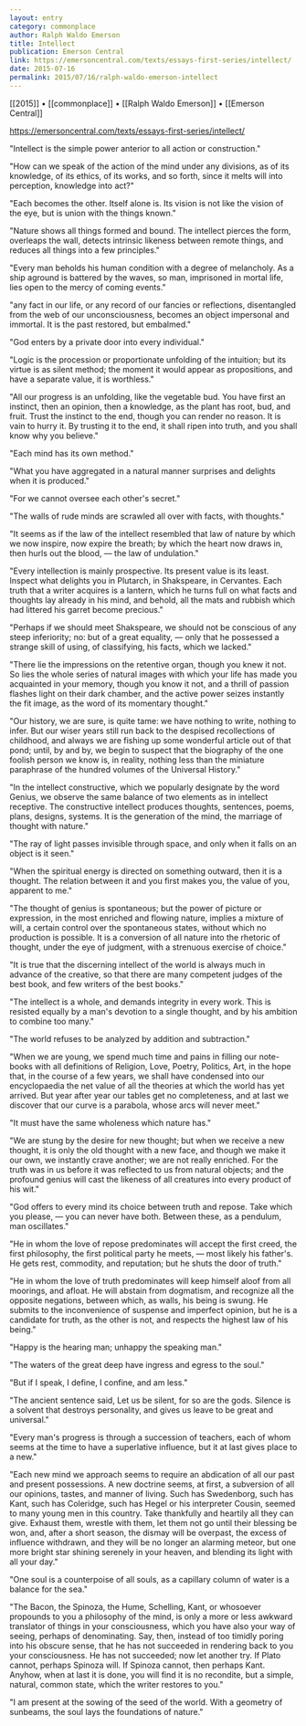```yaml
---
layout: entry
category: commonplace
author: Ralph Waldo Emerson
title: Intellect
publication: Emerson Central
link: https://emersoncentral.com/texts/essays-first-series/intellect/
date: 2015-07-16
permalink: 2015/07/16/ralph-waldo-emerson-intellect
---
```


[[2015]] • [[commonplace]] • [[Ralph Waldo Emerson]] • [[Emerson Central]] 

https://emersoncentral.com/texts/essays-first-series/intellect/

"Intellect is the simple power anterior to all action or construction."
 
"How can we speak of the action of the mind under any divisions, as of its knowledge, of its ethics, of its works, and so forth, since it melts will into perception, knowledge into act?"

 "Each becomes the other. Itself alone is. Its vision is not like the vision of the eye, but is union with the things known."

"Nature shows all things formed and bound. The intellect pierces the form, overleaps the wall, detects intrinsic likeness between remote things, and reduces all things into a few principles."

"Every man beholds his human condition with a degree of melancholy. As a ship aground is battered by the waves, so man, imprisoned in mortal life, lies open to the mercy of coming events."
 
"any fact in our life, or any record of our fancies or reflections, disentangled from the web of our unconsciousness, becomes an object impersonal and immortal. It is the past restored, but embalmed."

"God enters by a private door into every individual."

"Logic is the procession or proportionate unfolding of the intuition; but its virtue is as silent method; the moment it would appear as propositions, and have a separate value, it is worthless."

"All our progress is an unfolding, like the vegetable bud. You have first an instinct, then an opinion, then a knowledge, as the plant has root, bud, and fruit. Trust the instinct to the end, though you can render no reason. It is vain to hurry it. By trusting it to the end, it shall ripen into truth, and you shall know why you believe."

"Each mind has its own method."
 
"What you have aggregated in a natural manner surprises and delights when it is produced."

"For we cannot oversee each other's secret."

"The walls of rude minds are scrawled all over with facts, with thoughts."

"It seems as if the law of the intellect resembled that law of nature by which we now inspire, now expire the breath; by which the heart now draws in, then hurls out the blood, — the law of undulation."

"Every intellection is mainly prospective. Its present value is its least. Inspect what delights you in Plutarch, in Shakspeare, in Cervantes. Each truth that a writer acquires is a lantern, which he turns full on what facts and thoughts lay already in his mind, and behold, all the mats and rubbish which had littered his garret become precious."

"Perhaps if we should meet Shakspeare, we should not be conscious of any steep inferiority; no: but of a great equality, — only that he possessed a strange skill of using, of classifying, his facts, which we lacked."

"There lie the impressions on the retentive organ, though you knew it not. So lies the whole series of natural images with which your life has made you acquainted in your memory, though you know it not, and a thrill of passion flashes light on their dark chamber, and the active power seizes instantly the fit image, as the word of its momentary thought."

"Our history, we are sure, is quite tame: we have nothing to write, nothing to infer. But our wiser years still run back to the despised recollections of childhood, and always we are fishing up some wonderful article out of that pond; until, by and by, we begin to suspect that the biography of the one foolish person we know is, in reality, nothing less than the miniature paraphrase of the hundred volumes of the Universal History."

"In the intellect constructive, which we popularly designate by the word Genius, we observe the same balance of two elements as in intellect receptive. The constructive intellect produces thoughts, sentences, poems, plans, designs, systems. It is the generation of the mind, the marriage of thought with nature."

"The ray of light passes invisible through space, and only when it falls on an object is it seen."

"When the spiritual energy is directed on something outward, then it is a thought. The relation between it and you first makes you, the value of you, apparent to me."
 
"The thought of genius is spontaneous; but the power of picture or expression, in the most enriched and flowing nature, implies a mixture of will, a certain control over the spontaneous states, without which no production is possible. It is a conversion of all nature into the rhetoric of thought, under the eye of judgment, with a strenuous exercise of choice."

"It is true that the discerning intellect of the world is always much in advance of the creative, so that there are many competent judges of the best book, and few writers of the best books."

"The intellect is a whole, and demands integrity in every work. This is resisted equally by a man's devotion to a single thought, and by his ambition to combine too many."

"The world refuses to be analyzed by addition and subtraction."
 
"When we are young, we spend much time and pains in filling our note-books with all definitions of Religion, Love, Poetry, Politics, Art, in the hope that, in the course of a few years, we shall have condensed into our encyclopaedia the net value of all the theories at which the world has yet arrived. But year after year our tables get no completeness, and at last we discover that our curve is a parabola, whose arcs will never meet."

"It must have the same wholeness which nature has."

"We are stung by the desire for new thought; but when we receive a new thought, it is only the old thought with a new face, and though we make it our own, we instantly crave another; we are not really enriched. For the truth was in us before it was reflected to us from natural objects; and the profound genius will cast the likeness of all creatures into every product of his wit."

"God offers to every mind its choice between truth and repose. Take which you please, — you can never have both. Between these, as a pendulum, man oscillates."

"He in whom the love of repose predominates will accept the first creed, the first philosophy, the first political party he meets, — most likely his father's. He gets rest, commodity, and reputation; but he shuts the door of truth."

"He in whom the love of truth predominates will keep himself aloof from all moorings, and afloat. He will abstain from dogmatism, and recognize all the opposite negations, between which, as walls, his being is swung. He submits to the inconvenience of suspense and imperfect opinion, but he is a candidate for truth, as the other is not, and respects the highest law of his being."

"Happy is the hearing man; unhappy the speaking man."
 
"The waters of the great deep have ingress and egress to the soul."
 
"But if I speak, I define, I confine, and am less."

"The ancient sentence said, Let us be silent, for so are the gods. Silence is a solvent that destroys personality, and gives us leave to be great and universal."

"Every man's progress is through a succession of teachers, each of whom seems at the time to have a superlative influence, but it at last gives place to a new."

"Each new mind we approach seems to require an abdication of all our past and present possessions. A new doctrine seems, at first, a subversion of all our opinions, tastes, and manner of living. Such has Swedenborg, such has Kant, such has Coleridge, such has Hegel or his interpreter Cousin, seemed to many young men in this country. Take thankfully and heartily all they can give. Exhaust them, wrestle with them, let them not go until their blessing be won, and, after a short season, the dismay will be overpast, the excess of influence withdrawn, and they will be no longer an alarming meteor, but one more bright star shining serenely in your heaven, and blending its light with all your day."

"One soul is a counterpoise of all souls, as a capillary column of water is a balance for the sea."

"The Bacon, the Spinoza, the Hume, Schelling, Kant, or whosoever propounds to you a philosophy of the mind, is only a more or less awkward translator of things in your consciousness, which you have also your way of seeing, perhaps of denominating. Say, then, instead of too timidly poring into his obscure sense, that he has not succeeded in rendering back to you your consciousness. He has not succeeded; now let another try. If Plato cannot, perhaps Spinoza will. If Spinoza cannot, then perhaps Kant. Anyhow, when at last it is done, you will find it is no recondite, but a simple, natural, common state, which the writer restores to you."

"I am present at the sowing of the seed of the world. With a geometry of sunbeams, the soul lays the foundations of nature."
